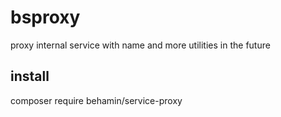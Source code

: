 # bsproxy
proxy internal service with name and more utilities in the future

## install 
composer require behamin/service-proxy
